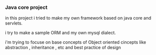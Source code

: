 ### Java core project
in this project i tried to make my own framework based on java core and servlets.

i try to make a sample ORM and my own mysql dialect.

i'm trying to focuse on base concepts of Object oriented cincepts like abstraction , inheritance , etc and best practice of design 
